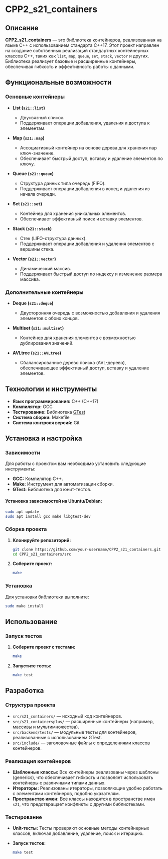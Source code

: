 # CPP2_s21_containers

## Описание

**CPP2_s21_containers** — это библиотека контейнеров, реализованная на языке C++ с использованием стандарта C++17. Этот проект направлен на создание собственных реализаций стандартных контейнерных классов C++, таких как `list`, `map`, `queue`, `set`, `stack`, `vector` и других. Библиотека реализует базовые и расширенные контейнеры, обеспечивая гибкость и эффективность работы с данными. 

## Функциональные возможности

### Основные контейнеры

- **List (`s21::list`)**
  - Двусвязный список.
  - Поддерживает операции добавления, удаления и доступа к элементам.
  
- **Map (`s21::map`)**
  - Ассоциативный контейнер на основе дерева для хранения пар ключ-значение.
  - Обеспечивает быстрый доступ, вставку и удаление элементов по ключу.
  
- **Queue (`s21::queue`)**
  - Структура данных типа очередь (FIFO).
  - Поддерживает операции добавления в конец и удаления из начала очереди.
  
- **Set (`s21::set`)**
  - Контейнер для хранения уникальных элементов.
  - Обеспечивает эффективный поиск и вставку элементов.
  
- **Stack (`s21::stack`)**
  - Стек (LIFO-структура данных).
  - Поддерживает операции добавления и удаления элементов с вершины стека.
  
- **Vector (`s21::vector`)**
  - Динамический массив.
  - Поддерживает быстрый доступ по индексу и изменение размера массива.

### Дополнительные контейнеры

- **Deque (`s21::deque`)**
  - Двусторонняя очередь с возможностью добавления и удаления элементов с обоих концов.
  
- **Multiset (`s21::multiset`)**
  - Контейнер для хранения элементов с возможностью дублирования значений.

- **AVLtree (`s21::AVLtree`)**
  - Сбалансированное дерево поиска (AVL-дерево), обеспечивающее эффективный доступ, вставку и удаление элементов.

## Технологии и инструменты

- **Язык программирования:** C++ (C++17)
- **Компилятор:** GCC
- **Тестирование:** Библиотека [GTest](https://github.com/google/googletest)
- **Система сборки:** Makefile
- **Система контроля версий:** Git

## Установка и настройка

### Зависимости

Для работы с проектом вам необходимо установить следующие инструменты:

- **GCC:** Компилятор C++.
- **Make:** Инструмент для автоматизации сборки.
- **GTest:** Библиотека для юнит-тестов.

#### Установка зависимостей на Ubuntu/Debian:

```bash
sudo apt update
sudo apt install gcc make libgtest-dev
```

### Сборка проекта

1. **Клонируйте репозиторий:**

    ```bash
    git clone https://github.com/your-username/CPP2_s21_containers.git
    cd CPP2_s21_containers/src
    ```

2. **Соберите проект:**

    ```bash
    make
    ```

### Установка

Для установки библиотеки выполните:

```bash
sudo make install
```

## Использование

### Запуск тестов

1. **Соберите проект с тестами:**

    ```bash
    make
    ```

2. **Запустите тесты:**

    ```bash
    make test
    ```

## Разработка

### Структура проекта

- `src/s21_containers/` — исходный код контейнеров.
- `src/s21_containersplus/` — расширенные контейнеры (например, массивы и мультимножества).
- `src/backend/tests/` — модульные тесты для контейнеров, реализованные с использованием GTest.
- `src/include/` — заголовочные файлы с определениями классов контейнеров.

### Реализация контейнеров

- **Шаблонные классы:** Все контейнеры реализованы через шаблоны (generics), что обеспечивает гибкость и позволяет использовать контейнеры с различными типами данных.
- **Итераторы:** Реализованы итераторы, позволяющие удобно работать с элементами контейнеров, подобно указателям.
- **Пространство имен:** Все классы находятся в пространстве имен `s21`, что предотвращает конфликты с другими библиотеками.

### Тестирование

- **Unit-тесты:** Тесты проверяют основные методы контейнерных классов, включая добавление, удаление, поиск и итерацию.
- **Запуск тестов:**

    ```bash
    make test
    ```